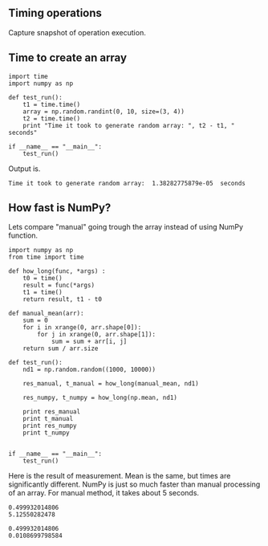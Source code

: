 ## Timing operations

Capture snapshot of operation execution.

## Time to create an array

```
import time
import numpy as np

def test_run():
    t1 = time.time()
    array = np.random.randint(0, 10, size=(3, 4))
    t2 = time.time()
    print "Time it took to generate random array: ", t2 - t1, " seconds"

if __name__ == "__main__":
    test_run()
```

Output is.

```
Time it took to generate random array:  1.38282775879e-05  seconds
```

## How fast is NumPy?

Lets compare "manual" going trough the array instead of using NumPy function.

```
import numpy as np
from time import time

def how_long(func, *args) :
    t0 = time()
    result = func(*args)
    t1 = time()
    return result, t1 - t0

def manual_mean(arr):
    sum = 0
    for i in xrange(0, arr.shape[0]):
        for j in xrange(0, arr.shape[1]):
            sum = sum + arr[i, j]
    return sum / arr.size

def test_run():
    nd1 = np.random.random((1000, 10000))

    res_manual, t_manual = how_long(manual_mean, nd1)

    res_numpy, t_numpy = how_long(np.mean, nd1)

    print res_manual
    print t_manual
    print res_numpy
    print t_numpy


if __name__ == "__main__":
    test_run()
```

Here is the result of measurement. Mean is the same, but times are significantly different. NumPy is just so much faster than manual processing of an array. For manual method, it takes about 5 seconds.

```
0.499932014806
5.12550282478

0.499932014806
0.0108699798584
```




